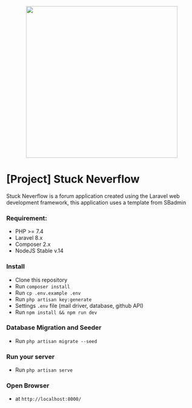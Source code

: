 <p align="center"><a href="https://laravel.com" target="_blank"><img src="https://raw.githubusercontent.com/laravel/art/master/logo-lockup/5%20SVG/2%20CMYK/1%20Full%20Color/laravel-logolockup-cmyk-red.svg" width="400"></a></p>

# [Project] Stuck Neverflow

Stuck Neverflow is a forum application created using the Laravel web development framework, this application uses a template from SBadmin

### Requirement:

- PHP >= 7.4
- Laravel 8.x
- Composer 2.x
- NodeJS Stable v.14

### Install

- Clone this repository
- Run `composer install`
- Run `cp .env.example .env`
- Run `php artisan key:generate`
- Settings `.env` file (mail driver, database, github API)
- Run `npm install && npm run dev`

### Database Migration and Seeder

- Run `php artisan migrate --seed`

### Run your server
- Run `php artisan serve`

### Open Browser
- at `http://localhost:8000/`